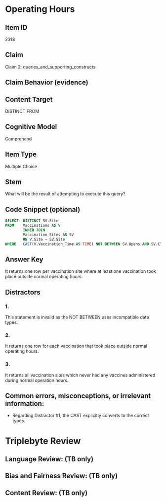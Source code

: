 # Operating Hours

## Item ID
2318

## Claim
Claim 2: queries_and_supporting_constructs

## Claim Behavior (evidence)

## Content Target
DISTINCT FROM

## Cognitive Model
Comprehend

## Item Type
Multiple Choice

## Stem
What will be the result of attempting to execute this query?

## Code Snippet (optional)
```SQL
SELECT  DISTINCT SV.Site
FROM    Vaccinations AS V
		INNER JOIN 
		Vaccination_Sites AS SV
		ON V.Site = SV.Site
WHERE   CAST(V.Vaccination_Time AS TIME) NOT BETWEEN SV.Opens AND SV.Closes;
```

## Answer Key
It returns one row per vaccination site where at least one vaccination took place outside normal operating hours.

## Distractors
### 1.
This statement is invalid as the NOT BETWEEN uses incompatible data types.

### 2.
It returns one row for each vaccination that took place outside normal operating hours.

### 3.
It returns all vaccination sites which never had any vaccines administered during normal operation hours.

## Common errors, misconceptions, or irrelevant information:
- Regarding Distractor #1, the CAST explicitly converts to the correct types.

# Triplebyte Review


## Language Review: (TB only)


## Bias and Fairness Review: (TB only)


## Content Review: (TB only)

